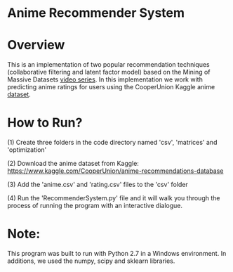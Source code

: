 # Anime Recommender System

# Overview
This is an implementation of two popular recommendation techniques (collaborative filtering and latent factor model) based on the Mining of Massive Datasets [video series](https://www.youtube.com/watch?v=xoA5v9AO7S0&list=PLLssT5z_DsK9JDLcT8T62VtzwyW9LNepV). In this implementation we work with predicting anime ratings for users using the CooperUnion Kaggle anime [dataset](https://www.kaggle.com/CooperUnion/anime-recommendations-database). 

# How to Run?
(1) Create three folders in the code directory named 'csv', 'matrices' and 'optimization'

(2) Download the anime dataset from Kaggle: https://www.kaggle.com/CooperUnion/anime-recommendations-database

(3) Add the 'anime.csv' and 'rating.csv' files to the 'csv' folder

(4) Run the 'RecommenderSystem.py' file and it will walk you through the process of running the program with
an interactive dialogue.

# Note:
This program was built to run with Python 2.7 in a Windows environment. In additions, we used the numpy, scipy and sklearn libraries.
